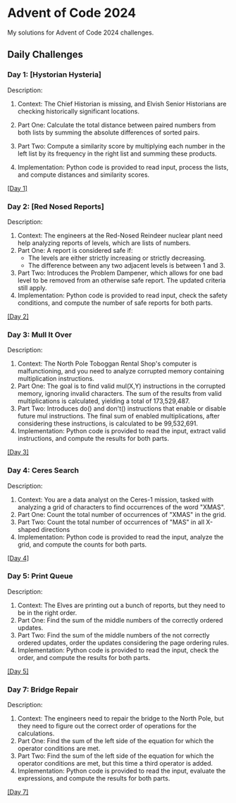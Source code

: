 # Advent of Code 2024

My solutions for Advent of Code 2024 challenges.

## Daily Challenges

### Day 1: [Hystorian Hysteria]
Description: 
1. Context: The Chief Historian is missing, and Elvish Senior Historians are checking historically significant locations.   
2. Part One: Calculate the total distance between paired numbers from both lists by summing the absolute differences of sorted pairs.
3. Part Two: Compute a similarity score by multiplying each number in the left list by its frequency in the right list and summing these products.

4. Implementation: Python code is provided to read input, process the lists, and compute distances and similarity scores.
   
[[Day 1]](https://github.com/Darylwanji/Advent-Of-Code-2024/tree/main/Day1)

### Day 2: [Red Nosed Reports]
Description: 
1. Context: The engineers at the Red-Nosed Reindeer nuclear plant need help analyzing reports of levels, which are lists of numbers.
2. Part One: A report is considered safe if:
    - The levels are either strictly increasing or strictly decreasing.
    - The difference between any two adjacent levels is between 1 and 3.
3. Part Two: Introduces the Problem Dampener, which allows for one bad level to be removed from an otherwise safe report. The updated criteria still apply.
4. Implementation: Python code is provided to read input, check the safety conditions, and compute the number of safe reports for both parts.
   
[[Day 2]](https://github.com/Darylwanji/Advent-Of-Code-2024/tree/main/Day2)

### Day 3: Mull It Over
Description: 
1. Context: The North Pole Toboggan Rental Shop's computer is malfunctioning, and you need to analyze corrupted memory containing multiplication instructions.
2. Part One: The goal is to find valid mul(X,Y) instructions in the corrupted memory, ignoring invalid characters. The sum of the results from valid multiplications is calculated, yielding a total of 173,529,487.
3. Part Two: Introduces do() and don't() instructions that enable or disable future mul instructions. The final sum of enabled multiplications, after considering these instructions, is calculated to be 99,532,691.
4. Implementation: Python code is provided to read the input, extract valid instructions, and compute the results for both parts.
   
[[Day 3]](https://github.com/Darylwanji/Advent-Of-Code-2024/tree/main/Day3)

### Day 4: Ceres Search
Description: 
1. Context: You are a data analyst on the Ceres-1 mission, tasked with analyzing a grid of characters to find occurrences of the word "XMAS".
2. Part One: Count the total number of occurrences of "XMAS" in the grid.
3. Part Two: Count the total number of occurrences of "MAS" in all X-shaped directions
4. Implementation: Python code is provided to read the input, analyze the grid, and compute the counts for both parts.
   
[[Day 4]](https://github.com/Darylwanji/Advent-Of-Code-2024/tree/main/Day4)

### Day 5: Print Queue
Description: 
1. Context: The Elves are printing out a bunch of reports, but they need to be in the right order.
2. Part One: Find the sum of the middle numbers of the correctly ordered updates.
3. Part Two: Find the sum of the middle numbers of the not correctly ordered updates, order the updates considering the page ordering rules.
4. Implementation: Python code is provided to read the input, check the order, and compute the results for both parts.
   
[[Day 5]](https://github.com/Darylwanji/Advent-Of-Code-2024/tree/main/Day5)

### Day 7: Bridge Repair
Description: 
1. Context: The engineers need to repair the bridge to the North Pole, but they need to figure out the correct order of operations for the calculations.
2. Part One: Find the sum of the left side of the equation for which the operator conditions are met.
3. Part Two: Find the sum of the left side of the equation for which the operator conditions are met, but this time a third operator is added.
4. Implementation: Python code is provided to read the input, evaluate the expressions, and compute the results for both parts.
   
[[Day 7]](https://github.com/Darylwanji/Advent-Of-Code-2024/tree/main/Day7)